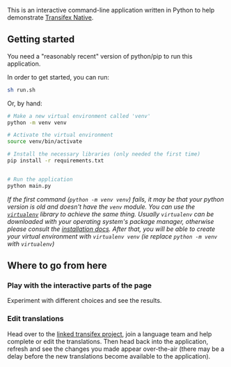 This is an interactive command-line application written in Python to help
demonstrate
[Transifex Native](https://docs.transifex.com/transifex-native-sdk-overview/introduction).

## Getting started

You need a "reasonably recent" version of python/pip to run this application.

In order to get started, you can run:


```sh
sh run.sh
```

Or, by hand:

```sh
# Make a new virtual environment called 'venv'
python -m venv venv

# Activate the virtual environment
source venv/bin/activate

# Install the necessary libraries (only needed the first time)
pip install -r requirements.txt


# Run the application
python main.py
```

_If the first command (`python -m venv venv`) fails, it may be that your python
version is old and doesn't have the `venv` module. You can use the
[`virtualenv`](https://virtualenv.pypa.io/en/latest/) library to achieve the
same thing. Usually `virtualenv` can be downloaded with your operating system's
package manager, otherwise please consult the
[installation docs](https://virtualenv.pypa.io/en/latest/installation.html).
After that, you will be able to create your virtual environment with
`virtualenv venv` (ie replace `python -m venv` with `virtualenv`)_

## Where to go from here

### Play with the interactive parts of the page

Experiment with different choices and see the results.

### Edit translations

Head over to the
[linked transifex project](https://www.transifex.com/transifex/native-sandbox/),
join a language team and help complete or edit the translations. Then head back
into the application, refresh and see the changes you made appear over-the-air
(there may be a delay before the new translations become available to the
application).
